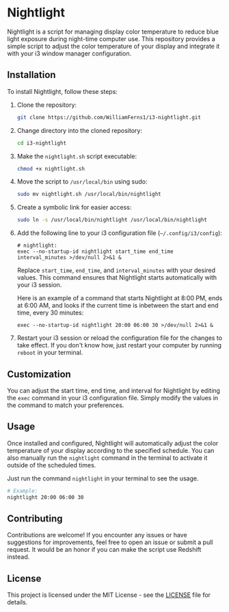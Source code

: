 # Nightlight

Nightlight is a script for managing display color temperature to reduce blue light exposure during night-time computer use. This repository provides a simple script to adjust the color temperature of your display and integrate it with your i3 window manager configuration.

## Installation

To install Nightlight, follow these steps:

1. Clone the repository:

    ```bash
    git clone https://github.com/WilliamFerns1/i3-nightlight.git
    ```

2. Change directory into the cloned repository:

    ```bash
    cd i3-nightlight
    ```

3. Make the `nightlight.sh` script executable:

    ```bash
    chmod +x nightlight.sh
    ```

4. Move the script to `/usr/local/bin` using sudo:

    ```bash
    sudo mv nightlight.sh /usr/local/bin/nightlight
    ```

5. Create a symbolic link for easier access:

    ```bash
    sudo ln -s /usr/local/bin/nightlight /usr/local/bin/nightlight
    ```

6. Add the following line to your i3 configuration file (`~/.config/i3/config`):

    ```text
    # nightlight:
    exec --no-startup-id nightlight start_time end_time interval_minutes >/dev/null 2>&1 &
    ```

    Replace `start_time`, `end_time`, and `interval_minutes` with your desired values. This command ensures that Nightlight starts automatically with your i3 session.
    
    Here is an example of a command that starts Nightlight at 8:00 PM, ends at 6:00 AM, and looks if the current time is inbetween the start and end time, every 30 minutes:

    ```text
    exec --no-startup-id nightlight 20:00 06:00 30 >/dev/null 2>&1 &
    ```

7. Restart your i3 session or reload the configuration file for the changes to take effect. If you don't know how, just restart your computer by running `reboot` in your terminal.

## Customization

You can adjust the start time, end time, and interval for Nightlight by editing the `exec` command in your i3 configuration file. Simply modify the values in the command to match your preferences.

## Usage

Once installed and configured, Nightlight will automatically adjust the color temperature of your display according to the specified schedule. You can also manually run the `nightlight` command in the terminal to activate it outside of the scheduled times.

Just run the command `nightlight` in your terminal to see the usage. 

```bash
# Example:
nightlight 20:00 06:00 30
```

## Contributing

Contributions are welcome! If you encounter any issues or have suggestions for improvements, feel free to open an issue or submit a pull request. It would be an honor if you can make the script use Redshift instead.
## License

This project is licensed under the MIT License - see the [LICENSE](LICENSE) file for details.
